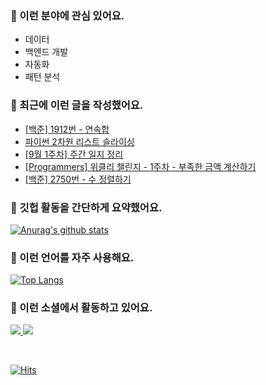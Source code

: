 ### 📡 이런 분야에 관심 있어요.

- 데이터
- 백엔드 개발
- 자동화
- 패턴 분석

### 📝 최근에 이런 글을 작성했어요.

<!-- BLOG-POST-LIST:START -->
- [[백준] 1912번 - 연속합](https://blex.me/@mildsalmon/%EB%B0%B1%EC%A4%80-1912%EB%B2%88-%EC%97%B0%EC%86%8D%ED%95%A9)
- [파이썬 2차원 리스트 슬라이싱](https://blex.me/@mildsalmon/%ED%8C%8C%EC%9D%B4%EC%8D%AC-2%EC%B0%A8%EC%9B%90-%EB%A6%AC%EC%8A%A4%ED%8A%B8-%EC%8A%AC%EB%9D%BC%EC%9D%B4%EC%8B%B1)
- [[9월 1주차] 주간 일지 정리](https://blex.me/@mildsalmon/210829-210%E1%84%868%EC%9B%94-4%EC%A3%BC%EC%B0%A8-%EC%A3%BC%EA%B0%84-%EC%9D%BC%EC%A7%80-%EC%A0%95%EB%A6%AC904)
- [[Programmers] 위클리 챌린지 - 1주차 - 부족한 금액 계산하기](https://blex.me/@mildsalmon/%EC%9C%84%ED%81%B4%EB%A6%AC-%EC%B1%8C%EB%A6%B0%EC%A7%80-1%EC%A3%BC%EC%B0%A8)
- [[백준] 2750번 - 수 정렬하기](https://blex.me/@mildsalmon/2750%EB%B2%88-%EC%88%98-%EC%A0%95%EB%A0%AC%ED%95%98%EA%B8%B0)
<!-- BLOG-POST-LIST:END -->

### 📑 깃헙 활동을 간단하게 요약했어요.

[![Anurag's github stats](https://github-readme-stats.vercel.app/api?username=mildsalmon&count_private=false&show_icons=true)](https://github.com/mildsalmon)

### 🥇 이런 언어를 자주 사용해요.

[![Top Langs](https://github-readme-stats.vercel.app/api/top-langs/?username=mildsalmon&hide=html)](https://github.com/mildsalmon)

### 🔮 이런 소셜에서 활동하고 있어요.

<p>

<a href="https://blex.me/@mildsalmon">
    <img src="http://img.shields.io/badge/BLOG-black?style=flat-square&logo=bloglovin">
</a>

<a href="https://solved.ac/profile/mildsalmon">
    <img src="http://img.shields.io/badge/backjoon-blueviolet?logo=Experts Exchange">
</a>

<p>
<br>

[![Hits](https://hits.seeyoufarm.com/api/count/incr/badge.svg?url=https%3A%2F%2Fgithub.com%2Fmildsalmon)](https://hits.seeyoufarm.com)
